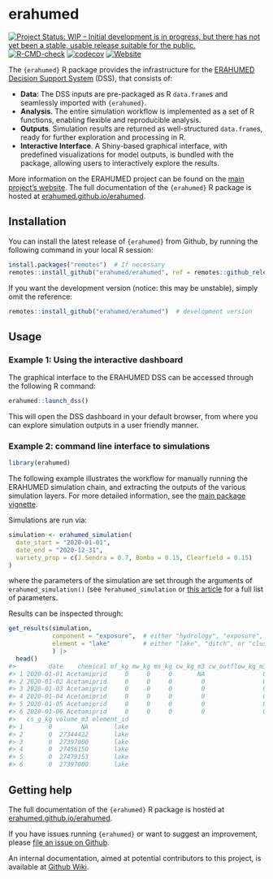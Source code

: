 
<!-- README.md is generated from README.Rmd. Please edit that file -->

# erahumed

<!-- badges: start -->

[![Project Status: WIP – Initial development is in progress, but there
has not yet been a stable, usable release suitable for the
public.](https://www.repostatus.org/badges/latest/wip.svg)](https://www.repostatus.org/#wip)
[![R-CMD-check](https://github.com/erahumed/erahumed/actions/workflows/R-CMD-check.yaml/badge.svg)](https://github.com/erahumed/erahumed/actions/workflows/R-CMD-check.yaml)
[![codecov](https://codecov.io/gh/erahumed/erahumed/graph/badge.svg?token=72POLBUEUR)](https://codecov.io/gh/erahumed/erahumed)
[![Website](https://img.shields.io/badge/Website-here-blue)](https://erahumed.github.io/erahumed/)
<!-- badges: end -->

The `{erahumed}` R package provides the infrastructure for the [ERAHUMED
Decision Support
System](https://www.erahumed.com/decision-support-system/) (DSS), that
consists of:

- **Data**: The DSS inputs are pre-packaged as R `data.frame`s and
  seamlessly imported with `{erahumed}`.
- **Analysis**. The entire simulation workflow is implemented as a set
  of R functions, enabling flexible and reproducible analysis.
- **Outputs**. Simulation results are returned as well-structured
  `data.frame`s, ready for further exploration and processing in R.
- **Interactive Interface**. A Shiny-based graphical interface, with
  predefined visualizations for model outputs, is bundled with the
  package, allowing users to interactively explore the results.

More information on the ERAHUMED project can be found on the [main
project’s website](https://www.erahumed.com/). The full documentation of
the `{erahumed}` R package is hosted at
[erahumed.github.io/erahumed](https://erahumed.github.io/erahumed/).

## Installation

You can install the latest release of `{erahumed}` from Github, by
running the following command in your local R session:

``` r
install.packages("remotes")  # If necessary
remotes::install_github("erahumed/erahumed", ref = remotes::github_release())
```

If you want the development version (notice: this may be unstable),
simply omit the reference:

``` r
remotes::install_github("erahumed/erahumed")  # development version
```

## Usage

### Example 1: Using the interactive dashboard

The graphical interface to the ERAHUMED DSS can be accessed through the
following R command:

``` r
erahumed::launch_dss()
```

This will open the DSS dashboard in your default browser, from where you
can explore simulation outputs in a user friendly manner.

### Example 2: command line interface to simulations

``` r
library(erahumed)
```

The following example illustrates the workflow for manually running the
ERAHUMED simulation chain, and extracting the outputs of the various
simulation layers. For more detailed information, see the [main package
vignette](https://erahumed.github.io/erahumed/articles/erahumed-workflow.html).

Simulations are run via:

``` r
simulation <- erahumed_simulation(
  date_start = "2020-01-01",
  date_end = "2020-12-31",
  variety_prop = c(J.Sendra = 0.7, Bomba = 0.15, Clearfield = 0.15)
)
```

where the parameters of the simulation are set through the arguments of
`erahumed_simulation()` (see `?erahumed_simulation` or [this
article](https://erahumed.github.io/erahumed/articles/simulation-inputs.html)
for a full list of parameters.

Results can be inspected through:

``` r
get_results(simulation, 
            component = "exposure",  # either "hydrology", "exposure", or "risk"  
            element = "lake"         # either "lake", "ditch", or "cluster"
            ) |>
  head()
#>         date    chemical mf_kg mw_kg ms_kg cw_kg_m3 cw_outflow_kg_m3 cs_kg_m3
#> 1 2020-01-01 Acetamiprid     0     0     0       NA                0        0
#> 2 2020-01-02 Acetamiprid     0     0     0        0                0        0
#> 3 2020-01-03 Acetamiprid     0     0     0        0                0        0
#> 4 2020-01-04 Acetamiprid     0     0     0        0                0        0
#> 5 2020-01-05 Acetamiprid     0     0     0        0                0        0
#> 6 2020-01-06 Acetamiprid     0     0     0        0                0        0
#>   cs_g_kg volume_m3 element_id
#> 1       0        NA       lake
#> 2       0  27344422       lake
#> 3       0  27397000       lake
#> 4       0  27456150       lake
#> 5       0  27479153       lake
#> 6       0  27397000       lake
```

## Getting help

The full documentation of the `{erahumed}` R package is hosted at
[erahumed.github.io/erahumed](https://erahumed.github.io/erahumed/).

If you have issues running `{erahumed}` or want to suggest an
improvement, please [file an issue on
Github](https://github.com/erahumed/erahumed/issues).

An internal documentation, aimed at potential contributors to this
project, is available at [Github
Wiki](https://github.com/erahumed/erahumed/wiki).
